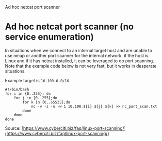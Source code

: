 Ad hoc netcat port scanner

# Ad hoc netcat port scanner (no service enumeration) 

In situations when we connect to an internal target host and are unable to use nmap or another port scanner for the internal network, if the host is Linux and if it has netcat installed, it can be leveraged to do port scanning. Note that the example code below is not very fast, but it works in desperate situations.  

Example target is `10.100.0.0/16`
```
#!/bin/bash
for i in {0..255}; do
    for j in {0..255};do
        for k in {0..65535};do
            nc -v -z -n -w 1 10.100.${i}.${j} ${k} >> nc_port_scan.txt
        done
    done
done
```
Source: [https://www.cyberciti.biz/faq/linux-port-scanning/](https://www.cyberciti.biz/faq/linux-port-scanning/)